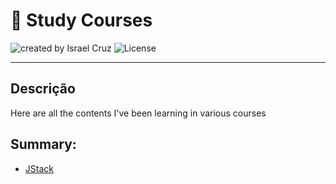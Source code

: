 # 📖 Study Courses 

<div>
    <img alt="created by Israel Cruz" src="https://img.shields.io/badge/created%20by-Israel Cruz-%23f08700">
    <img alt="License" src="https://img.shields.io/badge/license-MIT-%23f08700">
</div>

---

## Descrição

<p>Here are all the contents I've been learning in various courses</p>

## Summary:

- [JStack](https://github.com/israelcruzz/study-courses/tree/main/jstack)
